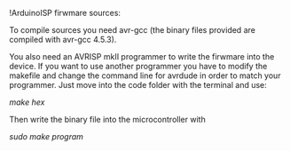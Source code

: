 !ArduinoISP firwmare sources:
 
To compile sources you need avr-gcc (the binary files provided are compiled with avr-gcc 4.5.3).

You also need an AVRISP mkII programmer to write the firwmare into the device. If you want to use another programmer you have to modify the makefile and change the command line for avrdude in order to match your programmer.
Just move into the code folder with the terminal and use:

*make hex*
 
Then write the binary file into the microcontroller with

*sudo make program*
